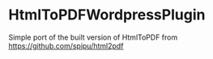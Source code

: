 # HtmlToPDFWordpressPlugin

Simple port of the built version of HtmlToPDF from https://github.com/spipu/html2pdf
